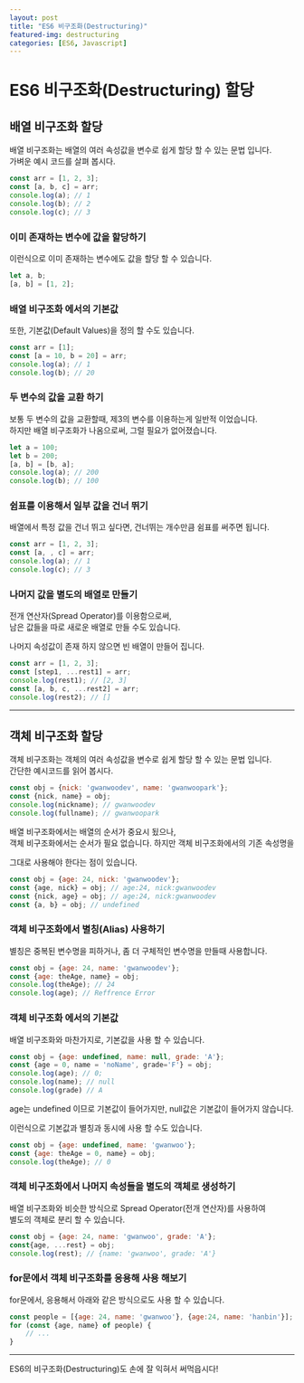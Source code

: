 ```yaml
---
layout: post
title: "ES6 비구조화(Destructuring)"
featured-img: destructuring
categories: [ES6, Javascript]
---
```


# ES6 비구조화(Destructuring) 할당

## 배열 비구조화 할당

배열 비구조화는 배열의 여러 속성값을 변수로 쉽게 할당 할 수 있는 문법 입니다.
<br>
가벼운 예시 코드를 살펴 봅시다.

```javascript
const arr = [1, 2, 3];
const [a, b, c] = arr;
console.log(a); // 1
console.log(b); // 2
console.log(c); // 3
```

### 이미 존재하는 변수에 값을 할당하기

이런식으로 이미 존재하는 변수에도 값을 할당 할 수 있습니다.

```javascript
let a, b;
[a, b] = [1, 2];
```

### 배열 비구조화 에서의 기본값

또한, 기본값(Default Values)을 정의 할 수도 있습니다.

```javascript
const arr = [1];
const [a = 10, b = 20] = arr;
console.log(a); // 1
console.log(b); // 20
```

### 두 변수의 값을 교환 하기

보통 두 변수의 값을 교환할때, 제3의 변수를 이용하는게 일반적 이었습니다.
<br>
하지만 배열 비구조화가 나옴으로써, 그럴 필요가 없어졌습니다.

```javascript
let a = 100;
let b = 200;
[a, b] = [b, a];
console.log(a); // 200
console.log(b); // 100
```

### 쉼표를 이용해서 일부 값을 건너 뛰기

배열에서 특정 값을 건너 뛰고 싶다면, 건너뛰는 개수만큼 쉼표를 써주면 됩니다.

```javascript
const arr = [1, 2, 3];
const [a, , c] = arr;
console.log(a); // 1
console.log(c); // 3
```

### 나머지 값을 별도의 배열로 만들기

전개 연산자(Spread Operator)를 이용함으로써, 
<br>
남은 값들을 따로 새로운 배열로 만들 수도 있습니다.

나머지 속성값이 존재 하지 않으면 빈 배열이 만들어 집니다.

```javascript
const arr = [1, 2, 3];
const [step1, ...rest1] = arr;
console.log(rest1); // [2, 3]
const [a, b, c, ...rest2] = arr;
console.log(rest2); // []
```

***

## 객체 비구조화 할당

객체 비구조화는 객체의 여러 속성값을 변수로 쉽게 할당 할 수 있는 문법 입니다.
<br>
간단한 예시코드를 읽어 봅시다.

```javascript
const obj = {nick: 'gwanwoodev', name: 'gwanwoopark'};
const {nick, name} = obj;
console.log(nickname); // gwanwoodev
console.log(fullname); // gwanwoopark
```

배열 비구조화에서는 배열의 순서가 중요시 됬으나,
<br> 
객체 비구조화에서는 순서가 필요 없습니다. 하지만 객체 비구조화에서의 기존 속성명을

그대로 사용해야 한다는 점이 있습니다.

```javascript
const obj = {age: 24, nick: 'gwanwoodev'};
const {age, nick} = obj; // age:24, nick:gwanwoodev
const {nick, age} = obj; // age:24, nick:gwanwoodev
const {a, b} = obj; // undefined
```

### 객체 비구조화에서 별칭(Alias) 사용하기

별칭은 중복된 변수명을 피하거나, 좀 더 구체적인 변수명을 만들때 사용합니다.

```javascript
const obj = {age: 24, name: 'gwanwoodev'};
const {age: theAge, name} = obj;
console.log(theAge); // 24
console.log(age); // Reffrence Error
```

### 객체 비구조화 에서의 기본값

배열 비구조화와 마찬가지로, 기본값을 사용 할 수 있습니다.

```javascript
const obj = {age: undefined, name: null, grade: 'A'};
const {age = 0, name = 'noName', grade='F'} = obj;
console.log(age); // 0; 
console.log(name); // null 
console.log(grade) // A
```

age는 undefined 이므로 기본값이 들어가지만, null값은 기본값이 들어가지 않습니다.

이런식으로 기본값과 별칭과 동시에 사용 할 수도 있습니다.

```javascript
const obj = {age: undefined, name: 'gwanwoo'};
const {age: theAge = 0, name} = obj;
console.log(theAge); // 0
```

### 객체 비구조화에서 나머지 속성들을 별도의 객체로 생성하기

배열 비구조화와 비슷한 방식으로 Spread Operator(전개 연산자)를 사용하여
<br>
별도의 객체로 분리 할 수 있습니다.

```javascript
const obj = {age: 24, name: 'gwanwoo', grade: 'A'};
const{age, ...rest} = obj;
console.log(rest); // {name: 'gwanwoo', grade: 'A'}
```

### for문에서 객체 비구조화를 응용해 사용 해보기

for문에서, 응용해서 아래와 같은 방식으로도 사용 할 수 있습니다.

```javascript
const people = [{age: 24, name: 'gwanwoo'}, {age:24, name: 'hanbin'}];
for (const {age, name} of people) {
    // ...
}

```

*** 
ES6의 비구조화(Destructuring)도 손에 잘 익혀서 써먹읍시다!